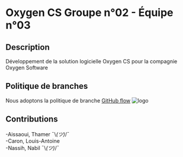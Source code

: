 # Oxygen CS Groupe n°02 - Équipe n°03

## Description

Développement de la solution logicielle Oxygen CS pour la compagnie Oxygen Software

## Politique de branches
Nous adoptons la politique de branche [GitHub flow](https://docs.github.com/en/get-started/using-github/github-flow)
![logo](https://imgs.search.brave.com/8s766dMV268nuZVQlkhJ-hoKYD22Hnmr_3Lkdke7l7Y/rs:fit:860:0:0/g:ce/aHR0cHM6Ly9pMC53/cC5jb20vbGFuemlh/bmkuY29tL3NsaWRl/cy9naXRmbG93L2lt/YWdlcy9naXRmbG93/XzEucG5n)

## Contributions

-Aissaoui, Thamer ¯\\_(ツ)_/¯                         
-Caron, Louis-Antoine                             
-Nassih, Nabil ¯\\_(ツ)_/¯
